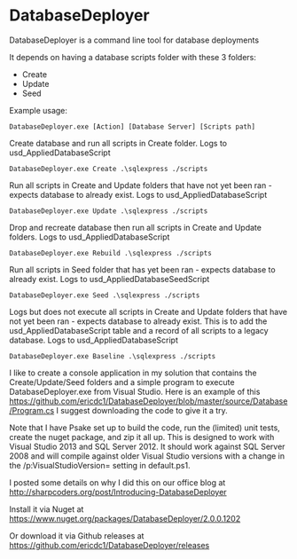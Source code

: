DatabaseDeployer
================

DatabaseDeployer is a command line tool for database deployments

It depends on having a database scripts folder with these 3 folders:
- Create
- Update
- Seed

Example usage:

```dos
DatabaseDeployer.exe [Action] [Database Server] [Scripts path] 
```

Create database and run all scripts in Create folder.
Logs to usd_AppliedDatabaseScript
```dos
DatabaseDeployer.exe Create .\sqlexpress ./scripts  
```

Run all scripts in Create and Update folders that have not yet been ran - expects database to already exist.
Logs to usd_AppliedDatabaseScript
```dos
DatabaseDeployer.exe Update .\sqlexpress ./scripts  
```

Drop and recreate database then run all scripts in Create and Update folders.
Logs to usd_AppliedDatabaseScript
```dos
DatabaseDeployer.exe Rebuild .\sqlexpress ./scripts  
```

Run all scripts in Seed folder that has yet been ran - expects database to already exist.
Logs to usd_AppliedDatabaseSeedScript
```dos
DatabaseDeployer.exe Seed .\sqlexpress ./scripts  
```

Logs but does not execute all scripts in Create and Update folders that have not yet been ran - expects database to already exist. This is to add the usd_AppliedDatabaseScript table and a record of all scripts to a legacy database.
Logs to usd_AppliedDatabaseScript
```dos
DatabaseDeployer.exe Baseline .\sqlexpress ./scripts  
```


I like to create a console application in my solution that contains the Create/Update/Seed folders and a simple program to execute DatabaseDeployer.exe from Visual Studio. Here is an example of this https://github.com/ericdc1/DatabaseDeployer/blob/master/source/Database/Program.cs  I suggest downloading the code to give it a try.

Note that I have Psake set up to build the code, run the (limited) unit tests, create the nuget package, and zip it all up.  This is designed to work with Visual Studio 2013 and SQL Server 2012. It should work against SQL Server 2008 and will compile against older Visual Studio versions with a change in the /p:VisualStudioVersion= setting in default.ps1.

I posted some details on why I did this on our office blog at http://sharpcoders.org/post/Introducing-DatabaseDeployer


Install it via Nuget at https://www.nuget.org/packages/DatabaseDeployer/2.0.0.1202

Or download it via Github releases at https://github.com/ericdc1/DatabaseDeployer/releases

